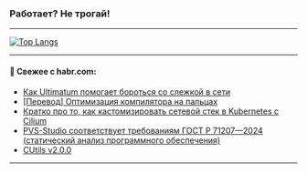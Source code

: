 ### Работает? Не трогай!

---
<!--
#### 🛠️ Technical stack:

![Java](https://img.shields.io/badge/Java-informational?logo=Oracle&style=flat&logoColor=white&color=FF4500)
![Kotlin](https://img.shields.io/badge/Kotlin-informational?logo=Kotlin&style=flat&logoColor=white&color=774D97)
![TS](https://img.shields.io/badge/TypeScript-informational?logo=typeScript&style=flat&logoColor=black&color=017acc)
![Python](https://img.shields.io/badge/Python-informational?logo=Python&style=flat&logoColor=black&color=ffdd54) <br>
![Spring](https://img.shields.io/badge/Spring-informational?logo=Spring&style=flat&logoColor=white&color=6DB33F) 
![SpringBoot](https://img.shields.io/badge/SpringBoot-informational?logo=SpringBoot&style=flat&logoColor=white&color=6DB33F)
![Nest](https://img.shields.io/badge/NestJS-informational?logo=NestJS&style=flat&logoColor=white&color=E0234E) 
![NodeJS](https://img.shields.io/badge/NodeJS-informational?logo=node.js&style=flat&logoColor=white&color=70A760)<br>
![PostgreSQL](https://img.shields.io/badge/PostgreSQL-informational?logo=PostgreSQL&style=flat&logoColor=white&color=DAA520)
![MongoDB](https://img.shields.io/badge/MongoDB-informational?logo=MongoDB&style=flat&logoColor=white&color=870000)
![Apache](https://img.shields.io/badge/Apache-informational?logo=apache&style=flat&logoColor=white&color=f74e28)

___ 
-->

<!--- #### 🛠️ : --->

[![Top Langs](https://github-readme-stats-82jvfl3w3-advtsettinggmailcoms-projects.vercel.app/api/top-langs/?username=zloylis&langs_count=10&hide_title=true&title_color=e6edf3&size_weight=0.5&count_weight=0.5&layout=compact&hide_progress=true&hide_border=true&theme=dracula)](https://github.com/zloylis)

<!---


####  :octocat:&nbsp;&nbsp; Статистика:

![GitHub stats](https://github-readme-stats-u2qms2cxw-advtsettinggmailcoms-projects.vercel.app/api?username=zloylis&show_icons=true&hide_border=true&theme=dracula&title_color=e6edf3&include_all_commits=true&count_private=true&hide_rank=false&hide_title=true&rank_icon=github)
-->
---

#### 💬 Свежее с habr.com:

<!-- BLOG-POST-LIST:START -->
- [Как Ultimatum помогает бороться со слежкой в сети](https://habr.com/ru/articles/868604/?utm_source=habrahabr&utm_medium=rss&utm_campaign=868604)
- [[Перевод] Оптимизация компилятора на пальцах](https://habr.com/ru/articles/868600/?utm_source=habrahabr&utm_medium=rss&utm_campaign=868600)
- [Кратко про то, как кастомизировать сетевой стек в Kubernetes с Cilium](https://habr.com/ru/companies/otus/articles/866796/?utm_source=habrahabr&utm_medium=rss&utm_campaign=866796)
- [PVS-Studio соответствует требованиям ГОСТ Р 71207—2024 &lpar;статический анализ программного обеспечения&rpar;](https://habr.com/ru/companies/pvs-studio/articles/868578/?utm_source=habrahabr&utm_medium=rss&utm_campaign=868578)
- [CUtils v2.0.0](https://habr.com/ru/articles/868574/?utm_source=habrahabr&utm_medium=rss&utm_campaign=868574)
<!-- BLOG-POST-LIST:END -->

---
